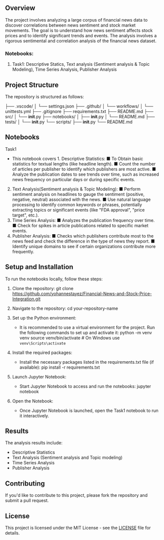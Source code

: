 ## Overview

The project involves analyzing a large corpus of financial news data to discover correlations between news sentiment and stock market movements. The goal is to understand how news sentiment affects stock prices and to identify significant trends and events. The analysis involves a rigorous sentimental and correlation analysis of the financial news dataset.

### Notebooks:
1. Task1: Descriptive Statics, Text analysis (Sentiment analysis & Topic Modeling), Time Series Analysis, Publisher Analysis 

## Project Structure

The repository is structured as follows:

├── .vscode/
│   └── settings.json
├── .github/
│   └── workflows/
│       └── unittests.yml
├── .gitignore
├── requirements.txt
├── README.md
├── src/
│   └── __init__.py
├── notebooks/
│   ├── __init__.py
│   └── README.md
├── tests/
│   └── __init__.py
└── scripts/
    ├── __init__.py
    └── README.md


## Notebooks

Task1
   - This notebook covers 
    1. Descriptive Statistics:
■  To Obtain basic statistics for textual lengths (like headline length).
■  Count the number of articles per publisher to identify which publishers are most active.
■  Analyze the publication dates to see trends over time, such as increased news frequency on particular days or during specific events.
2. Text Analysis(Sentiment analysis & Topic Modeling):
■  Perform sentiment analysis on headlines to gauge the sentiment (positive, negative, neutral) associated with the news.
■  Use natural language processing to identify common keywords or phrases, potentially extracting topics or significant events (like "FDA approval", "price target", etc.).
3. Time Series Analysis:
■  Analyzes the publication frequency over time.
■ Check for spikes in article publications related to specific market events.
4. Publisher Analysis:
■  Checks which publishers contribute most to the news feed and check the difference in the type of news they report.
■ Identify unique domains to see if certain organizations contribute more frequently.

## Setup and Installation

To run the notebooks locally, follow these steps:

1. Clone the repository:
      git clone https://github.com/yohannestayez/Financial-News-and-Stock-Price-Integration.git
   

2. Navigate to the repository:
      cd your-repository-name
   

3. Set up the Python environment:
   - It is recommended to use a virtual environment for the project. Run the following commands to set up and activate it:
          python -m venv venv
     source venv/bin/activate  # On Windows use `venv\Scripts\activate`
     

4. Install the required packages:
   - Install the necessary packages listed in the requirements.txt file (if available):
          pip install -r requirements.txt
     

5. Launch Jupyter Notebook:
   - Start Jupyter Notebook to access and run the notebooks:
          jupyter notebook
     

6. Open the Notebook:
   - Once Jupyter Notebook is launched, open the Task1 notebook to run it interactively.

## Results

The analysis results include:
- Descriptive Statistics
- Text Analysis (Sentiment analysis and Topic modeling)
- Time Series Analysis
- Publisher Analysis

## Contributing

If you'd like to contribute to this project, please fork the repository and submit a pull request.

## License

This project is licensed under the MIT License - see the [LICENSE](LICENSE) file for details.